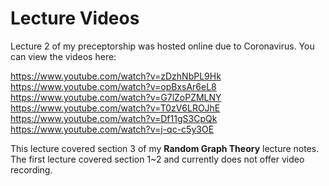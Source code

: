 # Lecture Videos

Lecture 2 of my preceptorship was hosted online due to Coronavirus. You can view the videos here:

https://www.youtube.com/watch?v=zDzhNbPL9Hk
https://www.youtube.com/watch?v=opBxsAr6eL8
https://www.youtube.com/watch?v=G7lZoPZMLNY
https://www.youtube.com/watch?v=T0zV6LROJhE
https://www.youtube.com/watch?v=Df11gS3CpQk
https://www.youtube.com/watch?v=j-qc-c5y3OE

This lecture covered section 3 of my **Random Graph Theory** lecture notes. The first lecture covered section 1~2 and currently does not offer video recording. 
